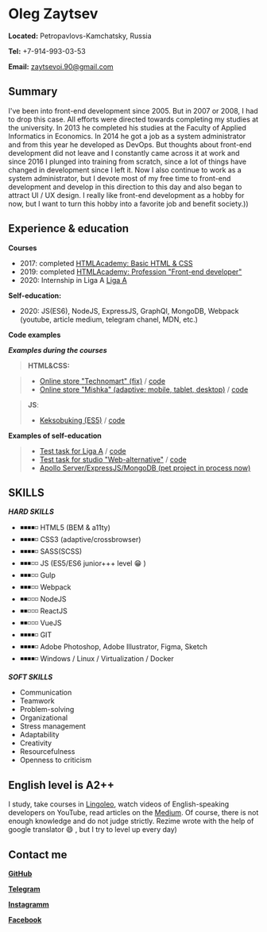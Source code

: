 # Oleg Zaytsev

**Located:** Petropavlovs-Kamchatsky, Russia

**Tel:** +7-914-993-03-53

**Email:** [zaytsevoi.90@gmail.com](mailto:zaytsevoi.90@gmail.com)

## Summary

I've been into front-end development since 2005. But in 2007 or 2008, I had to drop this case. All efforts were directed towards completing my studies at the university. In 2013 he completed his studies at the Faculty of Applied Informatics in Economics. In 2014 he got a job as a system administrator and from this year he developed as DevOps. But thoughts about front-end development did not leave and I constantly came across it at work and since 2016 I plunged into training from scratch, since a lot of things have changed in development since I left it. Now I also continue to work as a system administrator, but I devote most of my free time to front-end development and develop in this direction to this day and also began to attract UI / UX design. I really like front-end development as a hobby for now, but I want to turn this hobby into a favorite job and benefit society.))

## Experience & education

**Courses**

* 2017: completed [HTMLAcademy: Basic HTML & CSS](https://htmlacademy.ru/profile/ozi)
* 2019: completed [HTMLAcademy: Profession "Front-end developer"](https://htmlacademy.ru/profile/ozi)
* 2020: Internship in Liga A [Liga A](https://liga-a.ru/)

**Self-education:**

* 2020: JS(ES6), NodeJS, ExpressJS, GraphQl, MongoDB, Webpack (youtube, article medium, telegram chanel, MDN, etc.) 

 **Code examples**
 
 ***Examples during the courses***

> **HTML&CSS:** 

 > * [Online store "Technomart" (fix)](https://imozi.github.io/447487-technomart-24/) / [code](https://github.com/imozi/447487-technomart-24)
 > * [Online store "Mishka" (adaptive: mobile, tablet, desktop)](https://imozi.github.io/447487-technomart-24/) / [code](https://github.com/imozi/mishka)

 > **JS**: 
 > * [Keksobuking (ES5)](https://imozi.github.io/447487-keksobooking-17/) / [code](https://github.com/imozi/447487-keksobooking-17)

**Examples of self-education**

>* [Test task for Liga A](https://imozi.github.io/smart_device/build/) / [code](https://github.com/imozi/smart_device)
>* [Test task for studio "Web-alternative"](https://imozi.github.io/e-commerce_testing/build/) / [code](https://github.com/imozi/e-commerce_testing)
>* [Apollo Server/ExpressJS/MongoDB (pet project in process now)](https://github.com/imozi/graphql_server)

## SKILLS

***HARD SKILLS***

* ◾◾◾◾◽  HTML5 (BEM & a11ty)
* ◾◾◾◾◽  CSS3 (adaptive/crossbrowser) 
* ◾◾◾◾◽  SASS(SCSS)
* ◾◾◾◽◽  JS (ES5/ES6 junior+++ level 😁  )  
* ◾◾◾◽◽  Gulp
* ◾◾◾◽◽  Webpack 
* ◾◾◽◽◽  NodeJS
* ◾◾◽◽◽  ReactJS
* ◾◾◽◽◽  VueJS
* ◾◾◾◾◽  GIT
* ◾◾◾◾◽  Adobe Photoshop, Adobe Illustrator, Figma, Sketch
* ◾◾◾◾◽  Windows / Linux / Virtualization / Docker 

***SOFT SKILLS***

* Communication
* Teamwork
* Problem-solving
* Organizational
* Stress management
* Adaptability
* Creativity
* Resourcefulness
* Openness to criticism

## English level is A2++

I study, take courses in [Lingoleo](https://lingualeo.com/ru), watch videos of English-speaking developers on YouTube, read articles on the [Medium](https://medium.com). Of course, there is not enough knowledge and do not judge strictly. Rezime wrote with the help of google translator 😄  , but I try to level up every day)

## Contact me

[**GitHub**](https://github.com/imozi)

[**Telegram**](https://t.me/whitehare)

[**Instagramm**](https://www.instagram.com/im.ozi)

[**Facebook**](https://www.facebook.com/oleg.zaytsev.39794)